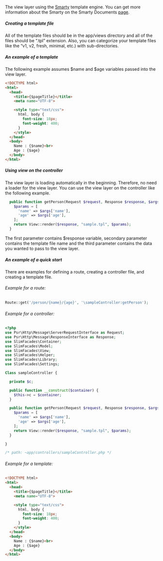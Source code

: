 The view layer using the [Smarty](https://www.smarty.net/) template engine. You can get more information about the Smarty on the Smarty Documents [page](https://www.smarty.net/docs/en/).
 
##### Creating a template file
 
All of the template files should be in the app/views directory and all of the files should be “.tpl” extension. Also, you can categorize your template files like the “v1, v2, fresh, minimal, etc.) with sub-directories.
 
##### An example of a template
 
The following example assumes $name and $age variables passed into the view layer.
 
```html
<!DOCTYPE html>
<html>
  <head>
    <title>{$pageTitle}</title>
    <meta name="UTF-8">

    <style type="text/css">
      html, body {
        font-size: 18px;
        font-weight: 400;
      }
    </style>
  </head>
  <body>
    Name : {$name}<br>
    Age : {$age}
  </body>
</html>
```
 
##### Using view on the controller
 
The view layer is loading automatically in the beginning. Therefore, no need a loader for the view layer. You can use the view layer on the controller like the following example.
 
```php
  public function getPerson(Request $request, Response $response, $args) {
    $params = [
      'name' => $args['name'],
      'age' => $args['age'],
    ];
    return View::render($response, "sample.tpl", $params);
  }
```
 
The first parameter contains $response variable, secondary parameter contains the template file name and the third parameter contains the data you wanted to pass to the view layer.
 
##### An example of a quick start
 
There are examples for defining a route, creating a controller file, and creating a template file.
 
###### Example for a route:
 
```php
Route::get('/person/{name}/{age}', '\sampleController:getPerson');
```
 
###### Example for a controller:
 
```php
<?php
use Psr\Http\Message\ServerRequestInterface as Request;
use Psr\Http\Message\ResponseInterface as Response;
use SlimFacades\Container;
use SlimFacades\Model;
use SlimFacades\View;
use SlimFacades\Helper;
use SlimFacades\Library;
use SlimFacades\Settings;

Class sampleController {

  private $c;

  public function __construct($container) {
    $this->c = $container;
  }

  public function getPerson(Request $request, Response $response, $args) {
    $params = [
      'name' => $args['name'],
      'age' => $args['age'],
    ];
    return View::render($response, "sample.tpl", $params);
  }

}

/* path: ~app/controllers/sampleController.php */
```
 
###### Example for a template:
 
```html
<!DOCTYPE html>
<html>
  <head>
    <title>{$pageTitle}</title>
    <meta name="UTF-8">

    <style type="text/css">
      html, body {
        font-size: 18px;
        font-weight: 400;
      }
    </style>
  </head>
  <body>
    Name : {$name}<br>
    Age : {$age}
  </body>
</html>
```

